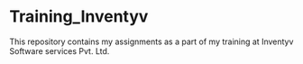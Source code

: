 # Training_Inventyv
This repository contains my assignments as a part of my training at Inventyv Software services Pvt. Ltd.
